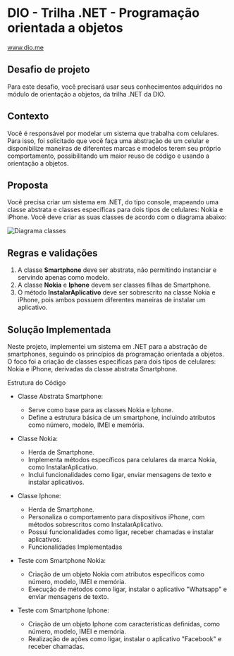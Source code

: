 # DIO - Trilha .NET - Programação orientada a objetos
www.dio.me

## Desafio de projeto
Para este desafio, você precisará usar seus conhecimentos adquiridos no módulo de orientação a objetos, da trilha .NET da DIO.

## Contexto
Você é responsável por modelar um sistema que trabalha com celulares. Para isso, foi solicitado que você faça uma abstração de um celular e disponibilize maneiras de diferentes marcas e modelos terem seu próprio comportamento, possibilitando um maior reuso de código e usando a orientação a objetos.

## Proposta
Você precisa criar um sistema em .NET, do tipo console, mapeando uma classe abstrata e classes específicas para dois tipos de celulares: Nokia e iPhone. 
Você deve criar as suas classes de acordo com o diagrama abaixo:

![Diagrama classes](Imagens/diagrama.png)

## Regras e validações
1. A classe **Smartphone** deve ser abstrata, não permitindo instanciar e servindo apenas como modelo.
2. A classe **Nokia** e **Iphone** devem ser classes filhas de Smartphone.
3. O método **InstalarAplicativo** deve ser sobrescrito na classe Nokia e iPhone, pois ambos possuem diferentes maneiras de instalar um aplicativo.

## Solução Implementada
Neste projeto, implementei um sistema em .NET para a abstração de smartphones, seguindo os princípios da programação orientada a objetos. O foco foi a criação de classes específicas para dois tipos de celulares: Nokia e iPhone, derivadas da classe abstrata Smartphone.

Estrutura do Código
- Classe Abstrata Smartphone:
  - Serve como base para as classes Nokia e Iphone.
  - Define a estrutura básica de um smartphone, incluindo atributos como número, modelo, IMEI e memória.

- Classe Nokia:
  - Herda de Smartphone.
  - Implementa métodos específicos para celulares da marca Nokia, como InstalarAplicativo.
  - Inclui funcionalidades como ligar, enviar mensagens de texto e instalar aplicativos.

- Classe Iphone:
  - Herda de Smartphone.
  - Personaliza o comportamento para dispositivos iPhone, com métodos sobrescritos como InstalarAplicativo.
  - Possui funcionalidades como ligar, receber chamadas e instalar aplicativos.
  - Funcionalidades Implementadas

- Teste com Smartphone Nokia:
  - Criação de um objeto Nokia com atributos específicos como número, modelo, IMEI e memória.
  - Execução de métodos como ligar, instalar o aplicativo "Whatsapp" e enviar mensagens de texto.

- Teste com Smartphone Iphone:
  - Criação de um objeto Iphone com características definidas, como número, modelo, IMEI e memória.
  - Realização de ações como ligar, instalar o aplicativo "Facebook" e receber chamadas.

